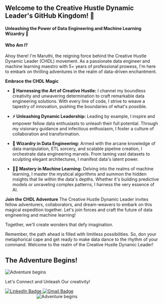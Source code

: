 ## Welcome to the Creative Hustle Dynamic Leader's GitHub Kingdom! 👋 

#### Unleashing the Power of Data Engineering and Machine Learning Wizardry 🚀

#### Who Am I?
Ahoy there! I'm Maruthi, the reigning force behind the Creative Hustle Dynamic Leader (CHDL) movement. As a passionate data engineer and machine learning maestro with 5+ years of professional prowess, I'm here to embark on thrilling adventures in the realm of data-driven enchantment.

**Embrace the CHDL Magic**

- **🎩 Harnessing the Art of Creative Hustle:** I channel my boundless creativity and unwavering determination to craft remarkable data engineering solutions. With every line of code, I strive to weave a tapestry of innovation, pushing the boundaries of what's possible.

- **⚡️ Unleashing Dynamic Leadership:** Leading by example, I inspire and empower fellow data enthusiasts to unleash their full potential. Through my visionary guidance and infectious enthusiasm, I foster a culture of collaboration and transformation.

- **🌌 Wizardry in Data Engineering:** Armed with the arcane knowledge of data manipulation, ETL sorcery, and scalable pipeline creation, I orchestrate data engineering marvels. From taming vast datasets to sculpting elegant architectures, I manifest data's latent power.

- **🧙‍♂️ Mastery in Machine Learning:** Delving into the realms of machine learning, I master the mystical algorithms and summon the hidden insights that lie within the data's depths. Whether it's building predictive models or unraveling complex patterns, I harness the very essence of AI.

**Join the CHDL Adventure**
The Creative Hustle Dynamic Leader invites fellow adventurers, collaborators, and dream-weavers to embark on this magical expedition together. Let's join forces and craft the future of data engineering and machine learning!

Together, we'll create wonders that defy imagination.

Remember, the path ahead is filled with limitless possibilities. So, don your metaphorical cape and get ready to make data dance to the rhythm of your command. Welcome to the realm of the Creative Hustle Dynamic Leader!

<div class="adventure-container">
  <h2 class="adventure-heading">The Adventure Begins!</h2>
  <img src="https://thumbs.gfycat.com/FalseNiftyIndusriverdolphin-max-1mb.gif" alt="Adventure begins" class="adventure-gif">
</div>

Let's Connect and Unleash Our creativity!
<div id="badges">
  <a href="https://www.linkedin.com/in/maruthisai/" class="badge">
    <img src="https://img.shields.io/badge/LinkedIn-blue?style=for-the-badge&logo=linkedin&logoColor=white" alt="LinkedIn Badge"/>
  </a>
  <a href="mailto:chadalapakam@gmail.com" class="badge">
    <img src="https://img.shields.io/badge/Gmail-red?style=for-the-badge&logo=gmail&logoColor=white" alt="Gmail Badge"/>
  </a>
</div>

  <img src="harry_potter.gif" alt="Adventure begins" style="max-width: 300px; display: block; margin: 0 auto;">
</div>

<img src="https://komarev.com/ghpvc/?username=chdl17&style=flat-square&color=blue" alt=""/>
